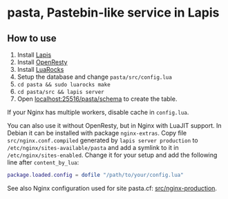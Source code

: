 # pasta, Pastebin-like service in Lapis

## How to use

1. Install [Lapis](http://leafo.net/lapis)
2. Install [OpenResty](https://openresty.org/)
3. Install [LuaRocks](https://luarocks.org/)
4. Setup the database and change `pasta/src/config.lua`
5. `cd pasta && sudo luarocks make`
6. `cd pasta/src && lapis server`
7. Open [localhost:25516/pasta/schema](http://localhost:25516/pasta/schema)
   to create the table.

If your Nginx has multiple workers, disable cache in `config.lua`.

You can also use it without OpenResty, but in Nginx with LuaJIT support.
In Debian it can be installed with package `nginx-extras`.
Copy file `src/nginx.conf.compiled` generated by `lapis server production`
to `/etc/nginx/sites-available/pasta` and add a symlink to it in
`/etc/nginx/sites-enabled`. Change it for your setup and add the following
line after `content_by_lua`:

```lua
package.loaded.config = dofile "/path/to/your/config.lua"
```

See also Nginx configuration used for site pasta.cf:
[src/nginx-production][1].

[1]: https://github.com/starius/pasta/tree/master/src/nginx-production
